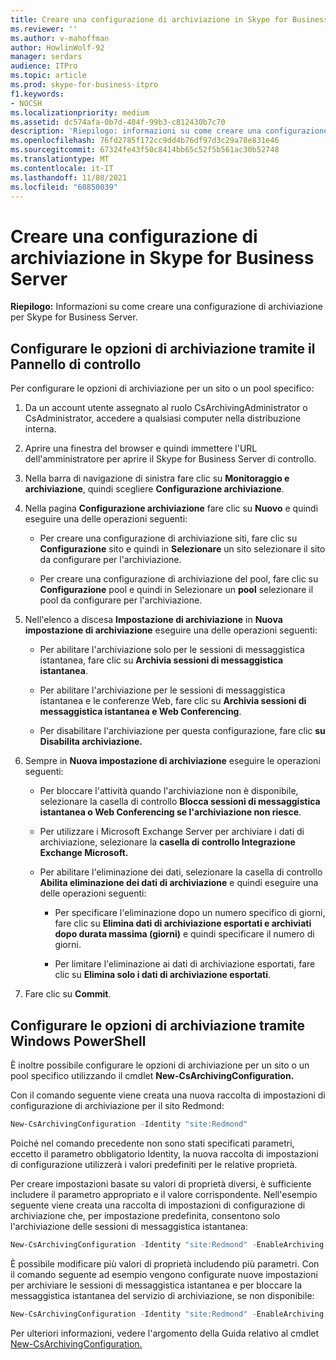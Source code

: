```yaml
---
title: Creare una configurazione di archiviazione in Skype for Business Server
ms.reviewer: ''
ms.author: v-mahoffman
author: HowlinWolf-92
manager: serdars
audience: ITPro
ms.topic: article
ms.prod: skype-for-business-itpro
f1.keywords:
- NOCSH
ms.localizationpriority: medium
ms.assetid: dc574afa-0b7d-404f-99b3-c812430b7c70
description: 'Riepilogo: informazioni su come creare una configurazione di archiviazione per Skype for Business Server.'
ms.openlocfilehash: 76fd2785f172cc9dd4b76df97d3c29a78e831e46
ms.sourcegitcommit: 67324fe43f50c8414bb65c52f5b561ac30b52748
ms.translationtype: MT
ms.contentlocale: it-IT
ms.lasthandoff: 11/08/2021
ms.locfileid: "60850039"
---
```

# <a name="create-an-archiving-configuration-in-skype-for-business-server"></a>Creare una configurazione di archiviazione in Skype for Business Server

**Riepilogo:** Informazioni su come creare una configurazione di archiviazione per Skype for Business Server.
  
## <a name="configure-archiving-options-by-using-the-control-panel"></a>Configurare le opzioni di archiviazione tramite il Pannello di controllo

Per configurare le opzioni di archiviazione per un sito o un pool specifico: 
  
1. Da un account utente assegnato al ruolo CsArchivingAdministrator o CsAdministrator, accedere a qualsiasi computer nella distribuzione interna. 
    
2. Aprire una finestra del browser e quindi immettere l'URL dell'amministratore per aprire il Skype for Business Server di controllo. 
    
3. Nella barra di navigazione di sinistra fare clic su **Monitoraggio e archiviazione**, quindi scegliere **Configurazione archiviazione**.
    
4. Nella pagina **Configurazione archiviazione** fare clic su **Nuovo** e quindi eseguire una delle operazioni seguenti: 
    
   - Per creare una configurazione di archiviazione siti, fare clic su **Configurazione** sito e quindi in **Selezionare** un sito selezionare il sito da configurare per l'archiviazione.
    
   - Per creare una configurazione di archiviazione del pool, fare clic su **Configurazione** pool e quindi in Selezionare un **pool** selezionare il pool da configurare per l'archiviazione.
    
5. Nell'elenco a discesa **Impostazione di archiviazione** in **Nuova impostazione di archiviazione** eseguire una delle operazioni seguenti:
    
   - Per abilitare l'archiviazione solo per le sessioni di messaggistica istantanea, fare clic su **Archivia sessioni di messaggistica istantanea**.
    
   - Per abilitare l'archiviazione per le sessioni di messaggistica istantanea e le conferenze Web, fare clic su **Archivia sessioni di messaggistica istantanea e Web Conferencing**.
    
   - Per disabilitare l'archiviazione per questa configurazione, fare clic **su Disabilita archiviazione.**
    
6. Sempre in **Nuova impostazione di archiviazione** eseguire le operazioni seguenti:
    
   - Per bloccare l'attività quando l'archiviazione non è disponibile, selezionare la casella di controllo **Blocca sessioni di messaggistica istantanea o Web Conferencing se l'archiviazione non riesce**.
    
   - Per utilizzare i Microsoft Exchange Server per archiviare i dati di archiviazione, selezionare la **casella di controllo Integrazione Exchange Microsoft.**
    
   - Per abilitare l'eliminazione dei dati, selezionare la casella di controllo **Abilita eliminazione dei dati di archiviazione** e quindi eseguire una delle operazioni seguenti:
    
     - Per specificare l'eliminazione dopo un numero specifico di giorni, fare clic su **Elimina dati di archiviazione esportati e archiviati dopo durata massima (giorni)** e quindi specificare il numero di giorni.
    
     - Per limitare l'eliminazione ai dati di archiviazione esportati, fare clic su **Elimina solo i dati di archiviazione esportati**.
    
7. Fare clic su **Commit**.
    
## <a name="configure-archiving-options-by-using-windows-powershell"></a>Configurare le opzioni di archiviazione tramite Windows PowerShell

È inoltre possibile configurare le opzioni di archiviazione per un sito o un pool specifico utilizzando il cmdlet **New-CsArchivingConfiguration.**
  
Con il comando seguente viene creata una nuova raccolta di impostazioni di configurazione di archiviazione per il sito Redmond:
  
```PowerShell
New-CsArchivingConfiguration -Identity "site:Redmond"
```

Poiché nel comando precedente non sono stati specificati parametri, eccetto il parametro obbligatorio Identity, la nuova raccolta di impostazioni di configurazione utilizzerà i valori predefiniti per le relative proprietà. 
  
Per creare impostazioni basate su valori di proprietà diversi, è sufficiente includere il parametro appropriato e il valore corrispondente. Nell'esempio seguente viene creata una raccolta di impostazioni di configurazione di archiviazione che, per impostazione predefinita, consentono solo l'archiviazione delle sessioni di messaggistica istantanea:
  
```PowerShell
New-CsArchivingConfiguration -Identity "site:Redmond" -EnableArchiving "ImOnly"
```

È possibile modificare più valori di proprietà includendo più parametri. Con il comando seguente ad esempio vengono configurate nuove impostazioni per archiviare le sessioni di messaggistica istantanea e per bloccare la messaggistica istantanea del servizio di archiviazione, se non disponibile:
  
```PowerShell
New-CsArchivingConfiguration -Identity "site:Redmond" -EnableArchiving "ImOnly" -BlockOnArchiveFailure $True
```

Per ulteriori informazioni, vedere l'argomento della Guida relativo al cmdlet [New-CsArchivingConfiguration.](/powershell/module/skype/new-csarchivingconfiguration?view=skype-ps)